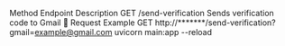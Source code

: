 Method	Endpoint	Description
GET	/send-verification	Sends verification code to Gmail
🔧 Request Example
GET http://*******/send-verification?gmail=example@gmail.com
uvicorn main:app --reload
